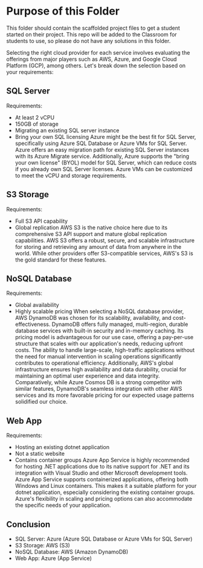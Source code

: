 # Purpose of this Folder

This folder should contain the scaffolded project files to get a student started on their project. This repo will be added to the Classroom for students to use, so please do not have any solutions in this folder.


Selecting the right cloud provider for each service involves evaluating the offerings from major players such as AWS, Azure, and Google Cloud Platform (GCP), among others. Let's break down the selection based on your requirements:

## SQL Server
Requirements:
- At least 2 vCPU
- 150GB of storage
- Migrating an existing SQL server instance
- Bring your own SQL licensing
Azure might be the best fit for SQL Server, specifically using Azure SQL Database or Azure VMs for SQL Server. Azure offers an easy migration path for existing SQL Server instances with its Azure Migrate service. Additionally, Azure supports the "bring your own license" (BYOL) model for SQL Server, which can reduce costs if you already own SQL Server licenses. Azure VMs can be customized to meet the vCPU and storage requirements.

## S3 Storage
Requirements:
- Full S3 API capability
- Global replication
AWS S3 is the native choice here due to its comprehensive S3 API support and mature global replication capabilities. AWS S3 offers a robust, secure, and scalable infrastructure for storing and retrieving any amount of data from anywhere in the world. While other providers offer S3-compatible services, AWS's S3 is the gold standard for these features.

## NoSQL Database
Requirements:
- Global availability
- Highly scalable pricing
When selecting a NoSQL database provider, AWS DynamoDB was chosen for its scalability, availability, and cost-effectiveness. DynamoDB offers fully managed, multi-region, durable database services with built-in security and in-memory caching. Its pricing model is advantageous for our use case, offering a pay-per-use structure that scales with our application's needs, reducing upfront costs. The ability to handle large-scale, high-traffic applications without the need for manual intervention in scaling operations significantly contributes to operational efficiency. Additionally, AWS's global infrastructure ensures high availability and data durability, crucial for maintaining an optimal user experience and data integrity. Comparatively, while Azure Cosmos DB is a strong competitor with similar features, DynamoDB's seamless integration with other AWS services and its more favorable pricing for our expected usage patterns solidified our choice.

## Web App
Requirements:
- Hosting an existing dotnet application
- Not a static website
- Contains container groups
Azure App Service is highly recommended for hosting .NET applications due to its native support for .NET and its integration with Visual Studio and other Microsoft development tools. Azure App Service supports containerized applications, offering both Windows and Linux containers. This makes it a suitable platform for your dotnet application, especially considering the existing container groups. Azure's flexibility in scaling and pricing options can also accommodate the specific needs of your application.

## Conclusion
- SQL Server: Azure (Azure SQL Database or Azure VMs for SQL Server)
- S3 Storage: AWS (S3)
- NoSQL Database: AWS (Amazon DynamoDB)
- Web App: Azure (App Service)